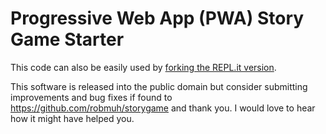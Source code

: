 Progressive Web App (PWA) Story Game Starter
=============================================

This code can also be easily used by [forking the REPL.it version].

This software is released into the public domain but consider submitting
improvements and bug fixes if found to
https://github.com/robmuh/storygame and thank you. I would love to hear
how it might have helped you.

[forking the REPL.it version]: https://repl.it/@robmuh/storygame
